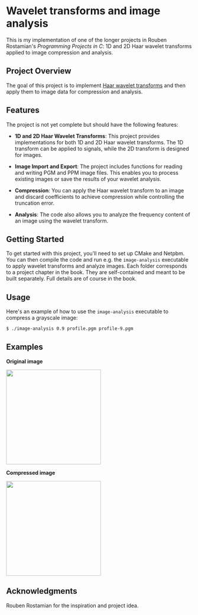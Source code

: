 # Wavelet transforms and image analysis

This is my implementation of one of the longer projects in Rouben Rostamian's *Programming Projects in C*: 1D and 2D Haar wavelet transforms applied to image compression and analysis.

## Project Overview

The goal of this project is to implement [Haar wavelet transforms](https://en.wikipedia.org/wiki/Haar_wavelet) and then apply them to image data for compression and analysis.

## Features

The project is not yet complete but should have the following features:

- **1D and 2D Haar Wavelet Transforms**: This project provides implementations for both 1D and 2D Haar wavelet transforms. The 1D transform can be applied to signals, while the 2D transform is designed for images.

- **Image Import and Export**: The project includes functions for reading and writing PGM and PPM image files. This enables you to process existing images or save the results of your wavelet analysis.

- **Compression**: You can apply the Haar wavelet transform to an image and discard coefficients to achieve compression while controlling the truncation error.

- **Analysis**: The code also allows you to analyze the frequency content of an image using the wavelet transform.

## Getting Started

To get started with this project, you'll need to set up CMake and Netpbm. You can then compile the code and run e.g. the `image-analysis` executable to apply wavelet transforms and analyze images. Each folder corresponds to a project chapter in the book. They are self-contained and meant to be built separately. Full details are of course in the book.

## Usage

Here's an example of how to use the `image-analysis` executable to compress a grayscale image:

```bash
$ ./image-analysis 0.9 profile.pgm profile-9.pgm
```
## Examples
**Original image**

<img src="https://i.imgur.com/YBNGYJs.jpg" width="256">

**Compressed image**

<img src="https://i.imgur.com/8T6Cep4.jpg" width="256">

## Acknowledgments

Rouben Rostamian for the inspiration and project idea.
